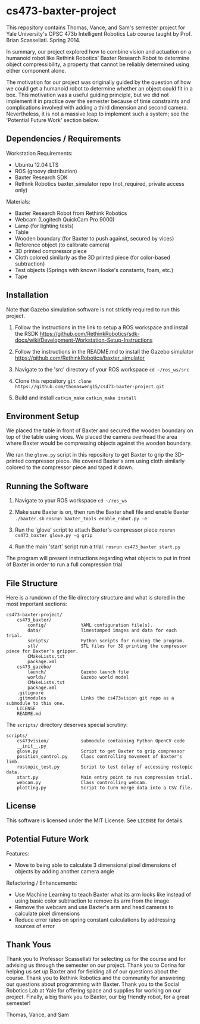cs473-baxter-project
====================

This repository contains Thomas, Vance, and Sam's semester project for Yale University's 
CPSC 473b Intelligent Robotics Lab course taught by Prof. Brian Scassellati. Spring 2014.  

In summary, our project explored how to combine vision and actuation on a humanoid robot like Rethink Robotics' Baxter Research Robot to determine object compressibility, a property that cannot be reliably determined using either component alone. 

The motivation for our project was originally guided by the question of how we could get a humanoid robot to determine whether an object could fit in a box. This motivation was a useful guiding principle, but we did not implement it in practice over the semester because of time constraints and complications involved with adding a third dimension and second camera. Nevertheless, it is not a massive leap to implement such a system; see the 'Potential Future Work' section below. 


Dependencies / Requirements
---------------------------
Workstation Requirements:
* Ubuntu 12.04 LTS
* ROS (groovy distribution)
* Baxter Research SDK
* Rethink Robotics baxter_simulator repo (not_required, private access only)

Materials:
* Baxter Research Robot from Rethink Robotics
* Webcam (Logitech QuickCam Pro 9000)
* Lamp (for lighting tests)
* Table
* Wooden boundary (for Baxter to push against, secured by vices)
* Reference object (to calibrate camera)
* 3D printed compressor piece
* Cloth colored similarly as the 3D printed piece (for color-based subtraction)
* Test objects (Springs with known Hooke's constants, foam, etc.)
* Tape


Installation
------------
Note that Gazebo simulation software is not strictly required to run this project. 

1.	Follow the instructions in the link to setup a ROS workspace and install the RSDK
https://github.com/RethinkRobotics/sdk-docs/wiki/Development-Workstation-Setup-Instructions

2.	Follow the instructions in the README.md to install the Gazebo simulator
https://github.com/RethinkRobotics/baxter_simulator

3. 	Navigate to the 'src' directory of your ROS workspace 
`cd ~/ros_ws/src`

4.	Clone this repository 
`git clone https://github.com/thomasweng15/cs473-baxter-project.git`

5. 	Build and install
	`catkin_make`
	`catkin_make install`


Environment Setup
-----------------
We placed the table in front of Baxter and secured the wooden boundary on top of the table using vices. We placed the camera overhead the area where Baxter would be compressing objects against the wooden boundary. 

We ran the `glove.py` script in this repository to get Baxter to grip the 3D-printed compressor piece. We covered Baxter's arm using cloth similarly colored to the compressor piece and taped it down. 


Running the Software
--------------------
1. Navigate to your ROS workspace
`cd ~/ros_ws`

2. Make sure Baxter is on, then run the Baxter shell file and enable Baxter
`./baxter.sh`
`rosrun baxter_tools enable_robot.py -e`

4. Run the 'glove' script to attach Baxter's compressor piece 
`rosrun cs473_baxter glove.py -g grip`

5. Run the main 'start' script run a trial. 
`rosrun cs473_baxter start.py`

The program will present instructions regarding what objects to put in front of Baxter in order to run a full compression trial

File Structure
--------------
Here is a rundown of the file directory structure
and what is stored in the most important sections:
```
cs473-baxter-project/
	cs473_baxter/
		config/				YAML configuration file(s). 
		data/				Timestamped images and data for each trial. 
		scripts/			Python scripts for running the program. 
		stl/				STL files for 3D printing the compressor piece for Baxter's gripper.
		CMakeLists.txt
		package.xml
	cs473_gazebo/
		launch/				Gazebo launch file
		worlds/				Gazebo world model
		CMakeLists.txt
		package.xml
	.gitignore
	.gitmodules				Links the cs473vision git repo as a submodule to this one. 
	LICENSE
	README.md
```

The `scripts/` directory deserves special scrutiny:
```
scripts/
	cs473vision/			submodule containing Python OpenCV code
	__init__.py
	glove.py 				Script to get Baxter to grip compressor
	position_control.py 	Class controlling movement of Baxter's limb.
	rostopic_test.py 		Script to test delay of accessing rostopic data.  
	start.py 				Main entry point to run compression trial. 
	webcam.py 				Class controlling webcam.
	plotting.py 			Script to turn merge data into a CSV file. 
```


License
-------
This software is licensed under the MIT License. See `LICENSE` for details. 


Potential Future Work
---------------------
Features:
* Move to being able to calculate 3 dimensional pixel dimensions of objects by adding another camera angle

Refactoring / Enhancements: 
* Use Machine Learning to teach Baxter what its arm looks like instead of using basic color subtraction to remove its arm from the image
* Remove the webcam and use Baxter's arm and head cameras to calculate pixel dimensions
* Reduce error rates on spring constant calculations by addressing sources of error


Thank Yous
----------
Thank you to Professor Scassellati for selecting us for the course and for advising us through the semester on our project. Thank you to Corina for helping us set up Baxter and for fielding all of our questions about the course. Thank you to Rethink Robotics and the community for answering our questions about programming with Baxter. Thank you to the Social Robotics Lab at Yale for offering space and supplies for working on our project. Finally, a big thank you to Baxter, our big friendly robot, for a great semester!

Thomas, Vance, and Sam





